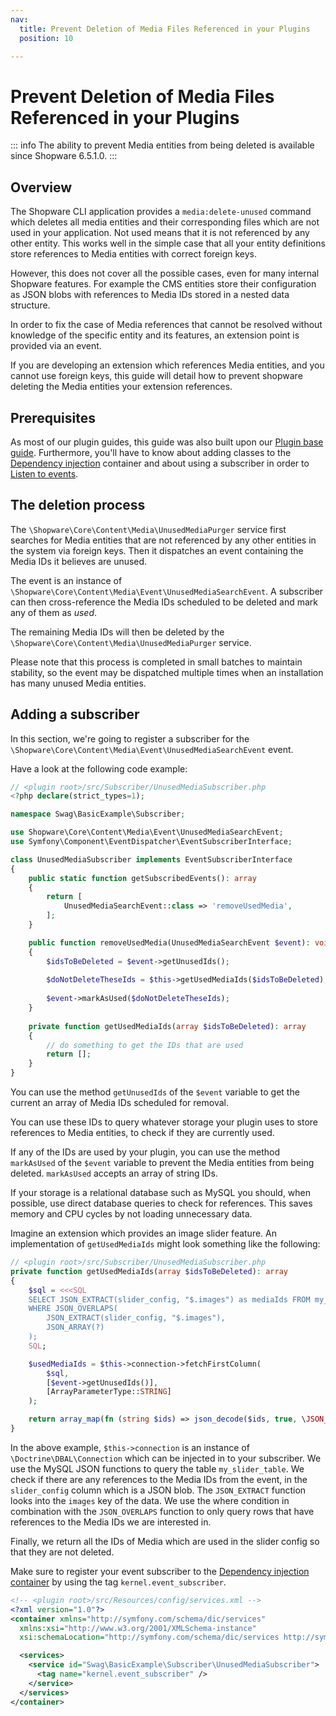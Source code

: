 ```yaml
---
nav:
  title: Prevent Deletion of Media Files Referenced in your Plugins
  position: 10

---
```


# Prevent Deletion of Media Files Referenced in your Plugins

::: info
The ability to prevent Media entities from being deleted is available since Shopware 6.5.1.0.
:::

## Overview

The Shopware CLI application provides a `media:delete-unused` command which deletes all media entities and their corresponding files which are not used in your application.
Not used means that it is not referenced by any other entity. This works well in the simple case that all your entity definitions store references to Media entities with correct foreign keys.

However, this does not cover all the possible cases, even for many internal Shopware features. For example the CMS entities store their configuration as JSON blobs with references to Media IDs stored in a nested data structure.

In order to fix the case of Media references that cannot be resolved without knowledge of the specific entity and its features, an extension point is provided via an event.

If you are developing an extension which references Media entities, and you cannot use foreign keys, this guide will detail how to prevent shopware deleting the Media entities your extension references.

## Prerequisites

As most of our plugin guides, this guide was also built upon our [Plugin base guide](../../plugin-base-guide).
Furthermore, you'll have to know about adding classes to the [Dependency injection](../../plugin-fundamentals/dependency-injection) container
and about using a subscriber in order to [Listen to events](../../plugin-fundamentals/listening-to-events).

## The deletion process

The `\Shopware\Core\Content\Media\UnusedMediaPurger` service first searches for Media entities that are not referenced by any other entities in the system via foreign keys. Then it dispatches an event containing the Media IDs it believes are unused.

The event is an instance of `\Shopware\Core\Content\Media\Event\UnusedMediaSearchEvent`. A subscriber can then cross-reference the Media IDs scheduled to be deleted and mark any of them as *used*.

The remaining Media IDs will then be deleted by the `\Shopware\Core\Content\Media\UnusedMediaPurger` service.

Please note that this process is completed in small batches to maintain stability, so the event may be dispatched multiple times when an installation has many unused Media entities.

## Adding a subscriber

In this section, we're going to register a subscriber for the `\Shopware\Core\Content\Media\Event\UnusedMediaSearchEvent` event.

Have a look at the following code example:

```php
// <plugin root>/src/Subscriber/UnusedMediaSubscriber.php
<?php declare(strict_types=1);

namespace Swag\BasicExample\Subscriber;

use Shopware\Core\Content\Media\Event\UnusedMediaSearchEvent;
use Symfony\Component\EventDispatcher\EventSubscriberInterface;

class UnusedMediaSubscriber implements EventSubscriberInterface
{
    public static function getSubscribedEvents(): array
    {
        return [
            UnusedMediaSearchEvent::class => 'removeUsedMedia',
        ];
    }

    public function removeUsedMedia(UnusedMediaSearchEvent $event): void
    {
        $idsToBeDeleted = $event->getUnusedIds();
    
        $doNotDeleteTheseIds = $this->getUsedMediaIds($idsToBeDeleted);
    
        $event->markAsUsed($doNotDeleteTheseIds);
    }
    
    private function getUsedMediaIds(array $idsToBeDeleted): array
    {
        // do something to get the IDs that are used
        return [];
    }
}
```

You can use the method `getUnusedIds` of the `$event` variable to get the current an array of Media IDs scheduled for removal.

You can use these IDs to query whatever storage your plugin uses to store references to Media entities, to check if they are currently used.

If any of the IDs are used by your plugin, you can use the method `markAsUsed` of the `$event` variable to prevent the Media entities from being deleted. `markAsUsed` accepts an array of string IDs.

If your storage is a relational database such as MySQL you should, when possible, use direct database queries to check for references. This saves memory and CPU cycles by not loading unnecessary data.

Imagine an extension which provides an image slider feature. An implementation of `getUsedMediaIds` might look something like the following:

```php
// <plugin root>/src/Subscriber/UnusedMediaSubscriber.php
private function getUsedMediaIds(array $idsToBeDeleted): array
{
    $sql = <<<SQL
    SELECT JSON_EXTRACT(slider_config, "$.images") as mediaIds FROM my_slider_table
    WHERE JSON_OVERLAPS(
        JSON_EXTRACT(slider_config, "$.images"),
        JSON_ARRAY(?)
    );
    SQL;

    $usedMediaIds = $this->connection->fetchFirstColumn(
        $sql,
        [$event->getUnusedIds()],
        [ArrayParameterType::STRING]
    );

    return array_map(fn (string $ids) => json_decode($ids, true, \JSON_THROW_ON_ERROR), $usedMediaIds);
}
```

In the above example, `$this->connection` is an instance of `\Doctrine\DBAL\Connection` which can be injected in to your subscriber.
We use the MySQL JSON functions to query the table `my_slider_table`.
We check if there are any references to the Media IDs from the event, in the `slider_config` column which is a JSON blob. The `JSON_EXTRACT` function looks into the `images` key of the data. We use the where condition in combination with the `JSON_OVERLAPS` function to only query rows that have references to the Media IDs we are interested in.

Finally, we return all the IDs of Media which are used in the slider config so that they are not deleted.

Make sure to register your event subscriber to the [Dependency injection container](../../plugin-fundamentals/dependency-injection)
by using the tag `kernel.event_subscriber`.

<Tabs>
<Tab title="services.xml">

```xml
<!-- <plugin root>/src/Resources/config/services.xml -->
<?xml version="1.0"?>
<container xmlns="http://symfony.com/schema/dic/services"
  xmlns:xsi="http://www.w3.org/2001/XMLSchema-instance"
  xsi:schemaLocation="http://symfony.com/schema/dic/services http://symfony.com/schema/dic/services/services-1.0.xsd">

  <services>
    <service id="Swag\BasicExample\Subscriber\UnusedMediaSubscriber">
      <tag name="kernel.event_subscriber" />
    </service>
  </services>
</container>
```

</Tab>
</Tabs>

